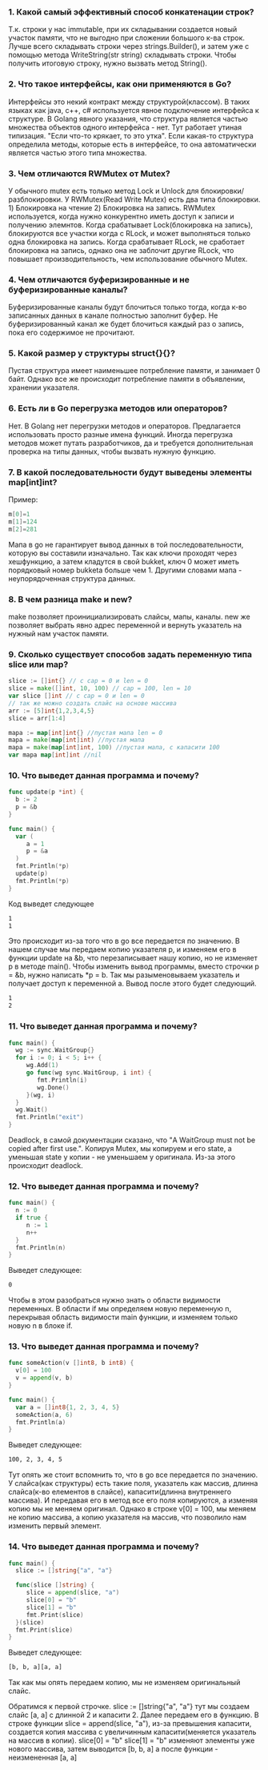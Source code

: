 ### 1. Какой самый эффективный способ конкатенации строк?
Т.к. строки у нас immutable, при их складывании создается новый участок памяти, что не выгодно при сложении большого к-ва строк.
Лучше всего складывать строки через strings.Builder(), и затем уже с помощью метода WriteString(str string) складывать строки.
Чтобы получить итоговую строку, нужно вызвать метод String().
### 2. Что такое интерфейсы, как они применяются в Go?
Интерфейсы это некий контракт между структурой(классом). В таких языках как java, c++, c# используется явное подключение интерфейса к структуре. В Golang явного указания, что структура является частью множества объектов одного интерфейса - нет. Тут работает утиная типизация. "Если что-то крякает, то это утка". Если какая-то структура определила методы, которые есть в интерфейсе, то она автоматически является частью этого типа множества.
### 3. Чем отличаются RWMutex от Mutex?
У обычного mutex есть только метод Lock и Unlock для блокировки/разблокировки. У RWMutex(Read Write Mutex) есть два типа блокировки. 1) Блокировка на чтение 2) Блокировка на запись. RWMutex используется, когда нужно конкурентно иметь доступ к записи и получению элемнтов.
Когда срабатывает Lock(блокировка на запись), блокируются все участки когда с RLock, и может выполняться только одна блокировка на запись. Когда срабатывает RLock, не сработает блокировка на запись, однако она не заблочит другие RLock, что повышает производительность, чем использование обычного Mutex.
### 4. Чем отличаются буферизированные и не буферизированные каналы?
Буферизированные каналы будут блочиться только тогда, когда к-во записанных данных в канале полностью заполнит буфер. Не буферизированный канал же будет блочиться каждый раз о запись, пока его содержимое не прочитают. 
### 5. Какой размер у структуры struct{}{}?
Пустая структура имеет наименьшее потребление памяти, и занимает 0 байт. Однако все же происходит потребление памяти в объявлении, хранении указателя.
### 6. Есть ли в Go перегрузка методов или операторов?
Нет. В Golang нет перегрузки методов и операторов. Предлагается использовать просто разные имена функций. Иногда перегрузка методов может путать разработчиков, да и требуется дополнительная проверка на типы данных, чтобы вызвать нужную функцию.
### 7. В какой последовательности будут выведены элементы map[int]int?
Пример: 
```go
m[0]=1
m[1]=124
m[2]=281
```
Мапа в go не гарантирует вывод данных в той последовательности, которую вы составили изначально. Так как ключи проходят через хешфункцию, а затем кладутся в свой bukket, ключ 0 может иметь порядковый номер bukketa больше чем 1. Другими словами мапа - неупорядоченная структура данных.
### 8. В чем разница make и new?
make позволяет проинициализировать слайсы, мапы, каналы. new же позволяет выбрать явно адрес переменной и вернуть указатель на нужный нам участок памяти.
### 9. Сколько существует способов задать переменную типа slice или map?
```go
slice := []int{} // с cap = 0 и len = 0
slice = make([]int, 10, 100) // cap = 100, len = 10
var slice []int // с cap = 0 и len = 0
// так же можно создать слайс на основе массива
arr := [5]int{1,2,3,4,5}
slice = arr[1:4]

mapa := map[int]int{} //пустая мапа len = 0
mapa = make(map[int]int) //пустая мапа
mapa = make(map[int]int, 100) //пустая мапа, с капасити 100
var mapa map[int]int //nil
```
### 10. Что выведет данная программа и почему?
```go
func update(p *int) {
  b := 2
  p = &b
}

func main() {
  var (
     a = 1
     p = &a
  )
  fmt.Println(*p)
  update(p)
  fmt.Println(*p)
}
```
Код выведет следующее
```bash
1
1
```
Это происходит из-за того что в go все передается по значению. В нашем случае мы передаем копию указателя p, и изменяем его в функции update на &b, что перезаписывает нашу копию, но не изменяет p в методе main().
Чтобы изменить вывод программы, вместо строчки p = &b, нужно написать *p = b. Так мы разыменовываем указатель и получает доступ к переменной a. Вывод после этого будет следующий.
```bash
1
2
```
### 11. Что выведет данная программа и почему?
```go
func main() {
  wg := sync.WaitGroup{}
  for i := 0; i < 5; i++ {
     wg.Add(1)
     go func(wg sync.WaitGroup, i int) {
        fmt.Println(i)
        wg.Done()
     }(wg, i)
  }
  wg.Wait()
  fmt.Println("exit")
}
```
Deadlock, в самой документации сказано, что "A WaitGroup must not be copied after first use.". Копируя Mutex, мы копируем и его state, а уменьшая state у копии - не уменьшаем у оригинала. Из-за этого происходит deadlock.
### 12. Что выведет данная программа и почему?
```go
func main() {
  n := 0
  if true {
     n := 1
     n++
  }
  fmt.Println(n)
}
```
Выведет следующее: 
```bash
0
```
Чтобы в этом разобраться нужно знать о области видимости переменных. В области if мы определяем новую переменную n, перекрывая область видимости main функции, и изменяем только новую n в блоке if.
### 13. Что выведет данная программа и почему?
```go
func someAction(v []int8, b int8) {
  v[0] = 100
  v = append(v, b)
}

func main() {
  var a = []int8{1, 2, 3, 4, 5}
  someAction(a, 6)
  fmt.Println(a)
}
```
Выведет следующее:
```bash
100, 2, 3, 4, 5
```
Тут опять же стоит вспомнить то, что в go все передается по значению. У слайса(как структуры) есть такие поля, указатель как массив, длинна слайса(к-во елементов в слайсе), капасити(длинна внутреннего массива). И передавая его в метод все его поля копируются, а изменяя копию мы не меняем оригинал. Однако в строке v[0] = 100, мы меняем не копию массива, а копию указателя на массив, что позволило нам изменить первый элемент.
### 14. Что выведет данная программа и почему?
```go
func main() {
  slice := []string{"a", "a"}

  func(slice []string) {
     slice = append(slice, "a")
     slice[0] = "b"
     slice[1] = "b"
     fmt.Print(slice)
  }(slice)
  fmt.Print(slice)
}
```
Выведет следующее:
```bash
[b, b, a][a, a]
```
Так как мы опять передаем копию, мы не изменяем оригинальный слайс.

Обратимся к первой строчке. slice := []string{"a", "a"} тут мы создаем слайс [a, a] с длинной 2 и капасити 2.
Далее передаем его в функцию. В строке функции slice = append(slice, "a"), из-за превышения капасити, создается копия массива с увеличинным капасити(меняется указатель на массив в копии). slice[0] = "b" slice[1] = "b" изменяют элементы уже нового массива, затем выводится [b, b, a] а после функции - неизмененная [a, a]